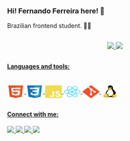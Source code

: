 ### Hi! Fernando Ferreira here! 👋
Brazilian frontend student. 🧑‍💻

##

<div align="center">
  <a href="https://github.com/fhersnit">
  <img height="170em" src="https://github-readme-stats.vercel.app/api?username=fhersnit&show_icons=true&theme=dracula&include_all_commits=true&count_private=true"/>
  <img height="170em" src="https://github-readme-stats.vercel.app/api/top-langs/?username=fhersnit&layout=compact&langs_count=7&theme=dracula"/>
 
</div>

##
<h4 align="left">Languages and tools:</h4>
  
<div style="display: inline_block"><br>
  <img align="center" alt="fher-HTML" height="30" width="40" src="https://raw.githubusercontent.com/devicons/devicon/master/icons/html5/html5-original.svg">
  <img align="center" alt="fher-CSS" height="30" width="40" src="https://raw.githubusercontent.com/devicons/devicon/master/icons/css3/css3-original.svg">
  <img align="center" alt="fher-JS" height="30" width="40" src="https://raw.githubusercontent.com/devicons/devicon/master/icons/javascript/javascript-plain.svg">
  <img align="center" alt="fher-React" height="30" width="40" src="https://raw.githubusercontent.com/devicons/devicon/master/icons/react/react-original.svg">
  <img align="center" alt="fher-git" height="30" width="40" src="https://raw.githubusercontent.com/devicons/devicon/master/icons/git/git-original.svg">
  <img align="center" alt="fher-Linux" height="30" width="40" src="https://raw.githubusercontent.com/devicons/devicon/master/icons/linux/linux-original.svg">
</div>

##
<h4 align="left">Connect with me:</h4>
 
<div> 
  <a href="https://instagram.com/fhersnit" target="_blank">
  <img src="https://img.shields.io/badge/-Instagram-%23E4405F?style=for-the-badge&logo=instagram&logoColor=white" target="_blank">
  </a>
  <a href="https://discord.gg/fhersnit#5104" target="_blank">
  <img src="https://img.shields.io/badge/Discord-7289DA?style=for-the-badge&logo=discord&logoColor=white" target="_blank">
  </a> 
  <a href = "mailto:fhersnit@gmail.com">
  <img src="https://img.shields.io/badge/-Gmail-%23333?style=for-the-badge&logo=gmail&logoColor=white" target="_blank">
  </a>
  <a href="http://www.linkedin.com/in/fernando-ferreira-04" target="_blank">
  <img src="https://img.shields.io/badge/-LinkedIn-%230077B5?style=for-the-badge&logo=linkedin&logoColor=white" target="_blank">
  </a> 
</div>
